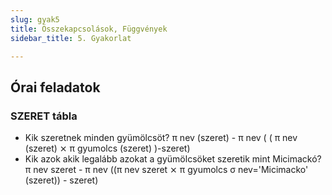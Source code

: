 ```yaml
---
slug: gyak5
title: Összekapcsolások, Függvények
sidebar_title: 5. Gyakorlat

---
```


## Órai feladatok
### SZERET tábla
- Kik szeretnek minden gyümölcsöt?
	π nev (szeret) - π nev ( ( π nev (szeret) ⨯ π gyumolcs (szeret) )-szeret)
- Kik azok akik legalább azokat a gyümölcsöket szeretik mint Micimackó?
	π nev szeret - π nev ((π nev szeret ⨯ π gyumolcs σ nev='Micimacko' (szeret)) - szeret)
<!--stackedit_data:
eyJoaXN0b3J5IjpbODk3NTA0Nzg4LC0xMTE5MTUwMTEwXX0=
-->